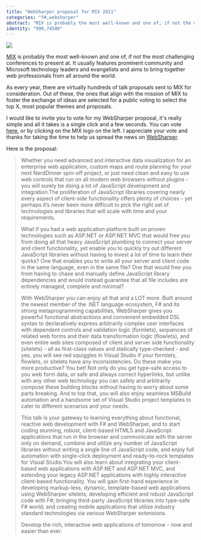 ```yaml
---
title: "WebSharper proposal for MIX 2011"
categories: "f#,websharper"
abstract: "MIX is probably the most well-known and one of, if not the most challenging conferences to present at. It usually features prominent community and Microsoft technology leaders and evangelists and aims to bring together web professionals from all around the world. [...]"
identity: "999,74580"
---
```

<img src="/assets/MIX.gif">

[MIX](http://live.visitmix.com/) is probably the most well-known and one of, if not the most challenging conferences to present at. It usually features prominent community and Microsoft technology leaders and evangelists and aims to bring together web professionals from all around the world.

As every year, there are virtually hundreds of talk proposals sent to MIX for consideration. Out of these, the ones that align with the mission of MIX to foster the exchange of ideas are selected for a public voting to select the top X, most popular themes and proposals.

I would like to invite you to vote for my WebSharper proposal, it's really simple and all it takes is a single click and a few seconds. You can vote [here](http://live.visitmix.com/OpenCall/Vote/Session/66), or by clicking on the MIX logo on the left. I appreciate your vote and thanks for taking the time to help us spread the news on [WebSharper](http://www.websharper.com/).

Here is the proposal:

>Whether you need advanced and interactive data visualization for an enterprise web application, custom maps and route planning for your next NerdDinner spin-off project, or just need clean and easy to use web controls that run on all modern web browsers without plugins - you will surely be doing a lot of JavaScript development and integration.The proliferation of JavaScript libraries covering nearly every aspect of client-side functionality offers plenty of choices - yet perhaps it’s never been more difficult to pick the right set of technologies and libraries that will scale with time and your requirements.
>
>What if you had a web application platform built on proven technologies such as ASP.NET or ASP.NET MVC that would free you from doing all that heavy JavaScript plumbing to connect your server and client functionality, yet enable you to quickly try out different JavaScript libraries without having to invest a lot of time to learn their quirks? One that enables you to write all your server and client code in the same language, even in the same file? One that would free you from having to chase and manually define JavaScript library dependencies and would instead guarantee that all file includes are entirely managed, complete and minimal?
>
>With WebSharper you can enjoy all that and a LOT more. Built around the newest member of the .NET language ecosystem, F# and its strong metaprogramming capabilities, WebSharper gives you powerful functional abstractions and convenient embedded DSL syntax to declaratively express arbitrarily complex user interfaces with dependent controls and validation logic (formlets), sequences of related web forms and their data transformation logic (flowlets), and even entire web sites composed of client and server side functionality (sitelets) - all as first-class values and statically type-checked - and yes, you will see red squiggles in Visual Studio if your formlets, flowlets, or sitelets have any inconsistencies. Do these make you more productive? You bet! Not only do you get type-safe access to you web form data, or safe and always correct hyperlinks, but unlike with any other web technology you can safely and arbitrarily compose these building blocks without having to worry about some parts breaking. And to top that, you will also enjoy seamless MSBuild automation and a handsome set of Visual Studio project templates to cater to different scenarios and your needs.
>
>This talk is your gateway to learning everything about functional, reactive web development with F# and WebSharper, and to start coding stunning, robust, client-based HTML5 and JavaScript applications that run in the browser and communicate with the server only on demand, combine and utilize any number of JavaScript libraries without writing a single line of JavaScript code, and enjoy full automation with single-click deployment and ready-to-rock templates for Visual Studio.You will also learn about integrating your client-based web applications with ASP.NET and ASP.NET MVC, and extending your legacy ASP.NET applications with highly interactive client-based functionality. You will gain first-hand experience in developing markup-less, dynamic, template-based web applications using WebSharper sitelets; developing efficient and robust JavaScript code with F#; bringing third-party JavaScript libraries into type-safe F# world; and creating mobile applications that utilize industry standard technologies via various WebSharper extensions.
>
>Develop the rich, interactive web applications of tomorrow - now and easier than ever.
